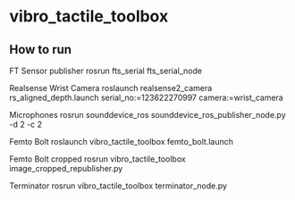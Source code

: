 # vibro_tactile_toolbox

## How to run

FT Sensor publisher
rosrun fts_serial fts_serial_node

Realsense Wrist Camera
roslaunch realsense2_camera rs_aligned_depth.launch serial_no:=123622270997 camera:=wrist_camera

Microphones
rosrun sounddevice_ros sounddevice_ros_publisher_node.py -d 2 -c 2

Femto Bolt
roslaunch vibro_tactile_toolbox femto_bolt.launch

Femto Bolt cropped
rosrun vibro_tactile_toolbox image_cropped_republisher.py

Terminator
rosrun vibro_tactile_toolbox terminator_node.py
